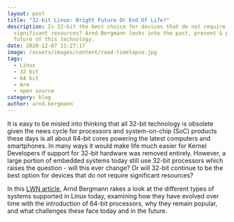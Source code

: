 ```yaml
---
layout: post
title: "32-bit Linux: Bright Future Or End Of Life?"
description: Is 32-bit the best choice for devices that do not require
  significant resources? Arnd Bergmann looks into the past, present & possible
  future of this technology.
date: 2020-12-07 11:27:17
image: /assets/images/content/road-timelapse.jpg
tags:
  - Linux
  - 32 bit
  - 64 bit
  - Arm
  - open source
category: blog
author: arnd.bergmann
---
```

It is easy to be misled into thinking that all 32-bit technology is obsolete given the news cycle for processors and system-on-chip (SoC) products these days is all about 64-bit cores powering the latest computers and smartphones. In many ways it would make life much easier for Kernel Developers if support for 32-bit hardware was removed entirely. However, a large portion of embedded systems today still use 32-bit processors which raises the question - will this ever change? Or will 32-bit continue to be the best option for devices that do not require significant resources?

In this [LWN article](https://lwn.net/Articles/838807/), Arnd Bergmann rakes a look at the different types of systems supported in Linux today, examining how they have evolved over time with the introduction of 64-bit processors, why they remain popular, and what challenges these face today and in the future.